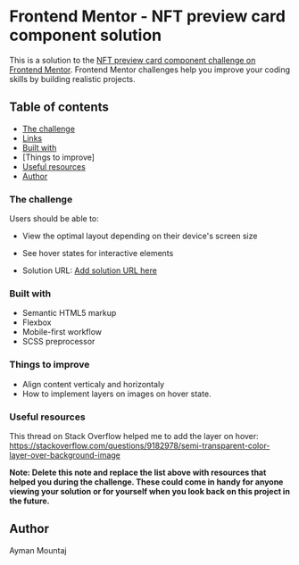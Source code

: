 # Frontend Mentor - NFT preview card component solution

This is a solution to the [NFT preview card component challenge on Frontend Mentor](https://www.frontendmentor.io/challenges/nft-preview-card-component-SbdUL_w0U). Frontend Mentor challenges help you improve your coding skills by building realistic projects. 

## Table of contents

  - [The challenge](#the-challenge)
  - [Links](#links)
  - [Built with](#built-with)
  - [Things to improve]
  - [Useful resources](#useful-resources)
  - [Author](#author)



### The challenge

Users should be able to:

- View the optimal layout depending on their device's screen size
- See hover states for interactive elements

- Solution URL: [Add solution URL here](https://your-solution-url.com)

### Built with

- Semantic HTML5 markup
- Flexbox
- Mobile-first workflow
- SCSS preprocessor

### Things to improve

- Align content verticaly and horizontaly
- How to implement layers on images on hover state.

### Useful resources

This thread on Stack Overflow helped me to add the layer on hover: https://stackoverflow.com/questions/9182978/semi-transparent-color-layer-over-background-image

**Note: Delete this note and replace the list above with resources that helped you during the challenge. These could come in handy for anyone viewing your solution or for yourself when you look back on this project in the future.**

## Author

Ayman Mountaj

